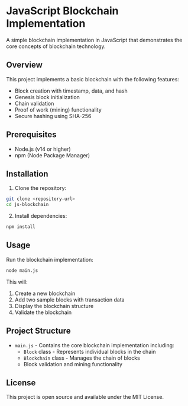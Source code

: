 # JavaScript Blockchain Implementation

A simple blockchain implementation in JavaScript that demonstrates the core concepts of blockchain technology.

## Overview

This project implements a basic blockchain with the following features:
- Block creation with timestamp, data, and hash
- Genesis block initialization
- Chain validation
- Proof of work (mining) functionality
- Secure hashing using SHA-256

## Prerequisites

- Node.js (v14 or higher)
- npm (Node Package Manager)

## Installation

1. Clone the repository:
```bash
git clone <repository-url>
cd js-blockchain
```

2. Install dependencies:
```bash
npm install
```

## Usage

Run the blockchain implementation:
```bash
node main.js
```

This will:
1. Create a new blockchain
2. Add two sample blocks with transaction data
3. Display the blockchain structure
4. Validate the blockchain

## Project Structure

- `main.js` - Contains the core blockchain implementation including:
  - `Block` class - Represents individual blocks in the chain
  - `Blockchain` class - Manages the chain of blocks
  - Block validation and mining functionality

## License

This project is open source and available under the MIT License.
